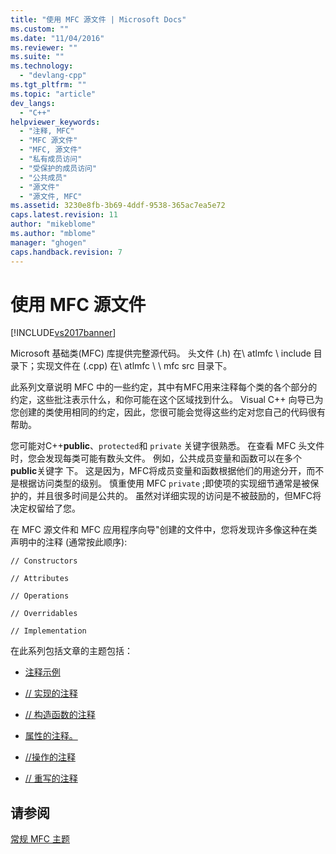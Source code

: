 ```yaml
---
title: "使用 MFC 源文件 | Microsoft Docs"
ms.custom: ""
ms.date: "11/04/2016"
ms.reviewer: ""
ms.suite: ""
ms.technology: 
  - "devlang-cpp"
ms.tgt_pltfrm: ""
ms.topic: "article"
dev_langs: 
  - "C++"
helpviewer_keywords: 
  - "注释, MFC"
  - "MFC 源文件"
  - "MFC, 源文件"
  - "私有成员访问"
  - "受保护的成员访问"
  - "公共成员"
  - "源文件"
  - "源文件, MFC"
ms.assetid: 3230e8fb-3b69-4ddf-9538-365ac7ea5e72
caps.latest.revision: 11
author: "mikeblome"
ms.author: "mblome"
manager: "ghogen"
caps.handback.revision: 7
---
```

# 使用 MFC 源文件
[!INCLUDE[vs2017banner](../assembler/inline/includes/vs2017banner.md)]

Microsoft 基础类\(MFC\) 库提供完整源代码。  头文件 \(.h\) 在\\ atlmfc \\ include 目录下；实现文件在 \(.cpp\) 在\\ atlmfc \\ \\ mfc src 目录下。  
  
 此系列文章说明 MFC 中的一些约定，其中有MFC用来注释每个类的各个部分的约定，这些批注表示什么，和你可能在这个区域找到什么。  Visual C\+\+ 向导已为您创建的类使用相同的约定，因此，您很可能会觉得这些约定对您自己的代码很有帮助。  
  
 您可能对C\+\+**public**、`protected`和 `private` 关键字很熟悉。  在查看 MFC 头文件时，您会发现每类可能有数头文件。  例如，公共成员变量和函数可以在多个 **public**关键字 下。  这是因为，MFC将成员变量和函数根据他们的用途分开，而不是根据访问类型的级别。  慎重使用 MFC `private` ;即使项的实现细节通常是被保护的，并且很多时间是公共的。  虽然对详细实现的访问是不被鼓励的，但MFC将决定权留给了您。  
  
 在 MFC 源文件和 MFC 应用程序向导"创建的文件中，您将发现许多像这种在类声明中的注释 \(通常按此顺序\):  
  
 `// Constructors`  
  
 `// Attributes`  
  
 `// Operations`  
  
 `// Overridables`  
  
 `// Implementation`  
  
 在此系列包括文章的主题包括：  
  
-   [注释示例](../mfc/an-example-of-the-comments.md)  
  
-   [\/\/ 实现的注释](../mfc/decrement-implementation-comment.md)  
  
-   [\/\/ 构造函数的注释](../mfc/decrement-constructors-comment.md)  
  
-   [属性的注释。](../mfc/decrement-attributes-comment.md)  
  
-   [\/\/操作的注释](../mfc/decrement-operations-comment.md)  
  
-   [\/\/ 重写的注释](../mfc/decrement-overridables-comment.md)  
  
## 请参阅  
 [常规 MFC 主题](../mfc/general-mfc-topics.md)